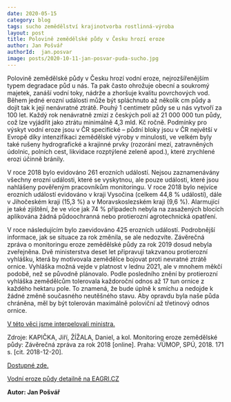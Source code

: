 ```yaml
---
date: 2020-05-15
category: blog
tags: sucho zemědělství krajinotvorba rostlinná-výroba
layout: post
title: Polovině zemědělské půdy v Česku hrozí eroze
author: Jan Pošvář
authorId:  jan.posvar
image: posts/2020-10-11-jan-posvar-puda-sucho.jpg
---
```



Polovině zemědělské půdy v Česku hrozí vodní eroze, nejrozšířenějším typem degradace půd u nás. Ta pak často ohrožuje obecní a soukromý majetek, zanáší vodní toky, nádrže a zhoršuje kvalitu povrchových vod. Během jedné erozní události může být spláchnuto až několik cm půdy a dojít tak k její nenávratné ztrátě. Pouhý 1 centimetr půdy se u nás vytvoří za 100 let. Každý rok nenávratně zmizí z českých polí až 21 000 000 tun půdy, což lze vyjádřit jako ztrátu minimálně 4,3 mld. Kč ročně.
Podmínky pro výskyt vodní eroze jsou v ČR specifické – půdní bloky jsou v ČR největší v Evropě díky intenzifikaci zemědělské výroby v minulosti, ve velkém byly také rušeny hydrografické a krajinné prvky (rozorání mezí, zatravněných údolnic, polních cest, likvidace rozptýlené zeleně apod.), které zrychlené erozi účinně bránily.

V roce 2018 bylo evidováno 261 erozních událostí. Nejsou zaznamenávány všechny erozní události, které se vyskytnou, ale pouze události, které jsou nahlášeny pověřeným pracovníkům monitoringu. V roce 2018 bylo nejvíce erozních událostí evidováno v kraji Vysočina (celkem 44,8 % událostí), dále v Jihočeském kraji (15,3 %) a v Moravskoslezském kraji (9,6 %). Alarmující je také zjištění, že ve více jak 74 % případech nebyla na zasažených blocích aplikována žádná půdoochranná nebo protierozní agrotechnická opatření.

V roce následujícím bylo zaevidováno 425 erozních událostí. Podrobnější informace, jak se situace za rok změnila, se ale nedozvíte. Závěrečná zpráva o monitoringu eroze zemědělské půdy za rok 2019 dosud nebyla zveřejněna. Dvě ministerstva deset let připravují takzvanou protierozní vyhlášku, která by motivovala zemědělce bojovat proti nevratné ztrátě ornice. Vyhláška možná vejde v platnost v lednu 2021, ale v mnohem měkčí podobě, než se původně plánovalo. Podle posledního znění by protierozní vyhláška zemědělcům tolerovala každoroční odnos až 17 tun ornice z každého hektaru pole. To znamená, že bude úplně k smíchu a nedojde k žádné změně současného neutěšného stavu. Aby opravdu byla naše půda chráněna, měl by být tolerován maximálně poloviční až třetinový odnos ornice.

[V této věci jsme interpelovali ministra.](https://www.facebook.com/ArAx666/videos/10216653569988790)

Zdroje: 
KAPIČKA, Jiří, ŽÍŽALA, Daniel, a kol. Monitoring eroze zemědělské půdy: Závěrečná zpráva za rok 2018 [online]. Praha: VÚMOP, SPÚ, 2018. 171 s. [cit. 2018-12-20]. 

[Dostupné zde.](http://me.vumop.cz/docs/ZZ_monitoring_2018.pdf)


[Vodní eroze půdy detailně na EAGRI.CZ](http://eagri.cz/public/web/mze/puda/ochrana-pudy-a-krajiny/degradace-pud/vodni-eroze-pudy/)

**Autor: Jan Pošvář**

